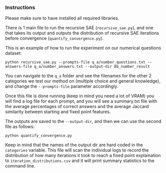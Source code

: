 ### Instructions

Please make sure to have installed all required libraries.

There is 1 main file to run the recursive SAE (```recursive_sae.py```), and one that takes its output and outputs the distribution of recursive SAE iterations before convergence (```quantify_convergence.py```).

This is an example of how to run the experiment on our numerical questions dataset:
```
python recursive_sae.py --prompts-file q_a/number_questions.txt --answers-file q_a/number_answers.txt --output-dir 8b_number_result 
```

You can navigate to the ```q_a``` folder and see the filenames for the other 2 categories we test our method on (multiple choice and general knowledge), and change the ```--prompts-file``` parameter accordingly.

Once this file is done running (keep in mind you need a lot of VRAM) you will find a log file for each prompt, and you will see a summary.txt file with the average percentages of correct answers and the average Jaccard similarity between starting and fixed point features.

The outputs are saved to the ```--output-dir```, and then we can use the second file as follows:

```
python quantify_convergence.py
```

Keep in mind that the names of the output dir are hard coded in the ```categories``` variable. 
This file will scan the individual logs to record the distribution of how many iterations it took to reach a fixed point explaination to ```iteration_distributions.csv``` and it will print summary statistics to the command line.
